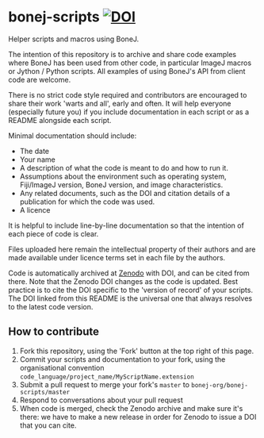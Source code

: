 # bonej-scripts   [![DOI](https://zenodo.org/badge/DOI/10.5281/zenodo.6792892.svg)](https://doi.org/10.5281/zenodo.6792892)
Helper scripts and macros using BoneJ.

The intention of this repository is to archive and share code examples where BoneJ has been used from other code, in particular ImageJ macros or Jython / Python scripts. All examples of using BoneJ's API from client code are welcome.

There is no strict code style required and contributors are encouraged to share their work 'warts and all', early and often. It will help everyone (especially future you) if you include documentation in each script or as a README alongside each script.

Minimal documentation should include:

- The date
- Your name
- A description of what the code is meant to do and how to run it.
- Assumptions about the environment such as operating system, Fiji/ImageJ version, BoneJ version, and image characteristics.
- Any related documents, such as the DOI and citation details of a publication for which the code was used.
- A licence

It is helpful to include line-by-line documentation so that the intention of each piece of code is clear.

Files uploaded here remain the intellectual property of their authors and are made available under licence terms set in each file by the authors.

Code is automatically archived at [Zenodo](https://doi.org/10.5281/zenodo.6792892) with DOI, and can be cited from there. Note that the Zenodo DOI changes as the code is updated. Best practice is to cite the DOI specific to the 'version of record' of your scripts. The DOI linked from this README is the universal one that always resolves to the latest code version.

## How to contribute

1. Fork this repository, using the 'Fork' button at the top right of this page.
2. Commit your scripts and documentation to your fork, using the organisational convention `code_language/project_name/MyScriptName.extension`
3. Submit a pull request to merge your fork's `master` to `bonej-org/bonej-scripts/master`
4. Respond to conversations about your pull request
5. When code is merged, check the Zenodo archive and make sure it's there: we have to make a new release in order for Zenodo to issue a DOI that you can cite.
